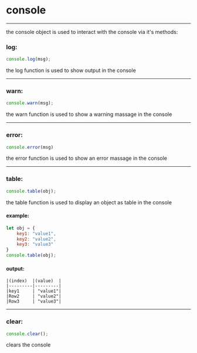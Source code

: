 # console

---

the console object is used to interact with the console via it's methods:

### log:  
```javascript
console.log(msg);
```
the log function is used to show output in the console

---

### warn:  
```javascript
console.warn(msg);
```
the warn function is used to show a warning massage in the console

---

### error:
```javascript
console.error(msg) 
```
the error function is used to show an error massage in the console

---

### table:
```javascript
console.table(obj);
```
the table function is used to display an object as table in the console

#### example:
```javascript
let obj = {
    key1: "value1",
    key2: "value2",
    key3: "value3"
}
console.table(obj);
```
#### output:

    |(index)  |(value)  |
    |---------|---------|
    |key1     | "value1"|
    |Row2     | "value2"|
    |Row3     | "value3"|

---

### clear:
```javascript
console.clear(); 
```
clears the console
